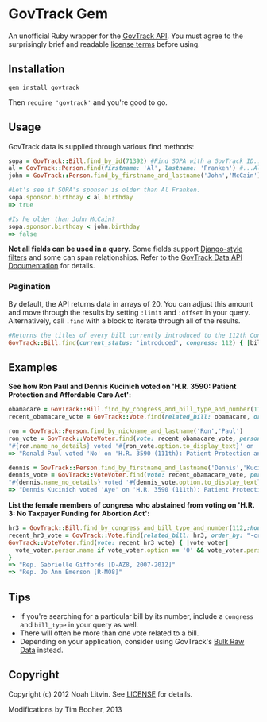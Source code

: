 # GovTrack Gem
An unofficial Ruby wrapper for the [GovTrack API](http://www.govtrack.us/developers/api). You must agree to the surprisingly brief and readable [license terms](http://www.govtrack.us/developers/license) before using.

## Installation

    gem install govtrack

Then ```require 'govtrack'``` and you're good to go.

## Usage

GovTrack data is supplied through various find methods:

```ruby
sopa = GovTrack::Bill.find_by_id(71392) #Find SOPA with a GovTrack ID...
al = GovTrack::Person.find(firstname: 'Al', lastname: 'Franken') #...Al Franken with a hash of parameters...
john = GovTrack::Person.find_by_firstname_and_lastname('John','McCain') #...or John McCain with an ActiveRecord-style dynamic finder!

#Let's see if SOPA's sponsor is older than Al Franken.
sopa.sponsor.birthday < al.birthday
=> true

#Is he older than John McCain?
sopa.sponsor.birthday < john.birthday
=> false
```

**Not all fields can be used in a query.** Some fields support [Django-style filters](https://docs.djangoproject.com/en/dev/ref/models/querysets/#field-lookups) and some can span relationships. Refer to the [GovTrack Data API Documentation](http://www.govtrack.us/developers/api) for details. 

### Pagination
By default, the API returns data in arrays of 20. You can adjust this amount and move through the results by setting ```:limit``` and ```:offset``` in your query. Alternatively, call ```.find``` with a block to iterate through all of the results.

```ruby
#Returns the titles of every bill currently introduced to the 112th Congress.
GovTrack::Bill.find(current_status: 'introduced', congress: 112) { |bill| bill.title }
```

## Examples

**See how Ron Paul and Dennis Kucinich voted on 'H.R. 3590: Patient Protection and Affordable Care Act':**

```ruby
obamacare = GovTrack::Bill.find_by_congress_and_bill_type_and_number(111,:house_bill,3590)
recent_obamacare_vote = GovTrack::Vote.find(related_bill: obamacare, order_by: "-created").first

ron = GovTrack::Person.find_by_nickname_and_lastname('Ron','Paul')
ron_vote = GovTrack::VoteVoter.find(vote: recent_obamacare_vote, person: ron)
"#{ron.name_no_details} voted '#{ron_vote.option.to_display_text}' on '#{obamacare.title}'."
=> "Ronald Paul voted 'No' on 'H.R. 3590 (111th): Patient Protection and Afforble Care Act'."

dennis = GovTrack::Person.find_by_firstname_and_lastname('Dennis','Kucinich')
dennis_vote = GovTrack::VoteVoter.find(vote: recent_obamacare_vote, person: dennis)
"#{dennis.name_no_details} voted '#{dennis_vote.option.to_display_text}' on '#{obamacare.title}'."
=> "Dennis Kucinich voted 'Aye' on 'H.R. 3590 (111th): Patient Protection and Affordble Care Act'."
```

**List the female members of congress who abstained from voting on 'H.R. 3: No Taxpayer Funding for Abortion Act':**

```ruby
hr3 = GovTrack::Bill.find_by_congress_and_bill_type_and_number(112,:house_bill,3)
recent_hr3_vote = GovTrack::Vote.find(related_bill: hr3, order_by: "-created").first
GovTrack::VoteVoter.find(vote: recent_hr3_vote) { |vote_voter|
  vote_voter.person.name if vote_voter.option == '0' && vote_voter.person.gender == 'female'
}
=> "Rep. Gabrielle Giffords [D-AZ8, 2007-2012]"
=> "Rep. Jo Ann Emerson [R-MO8]"
```

## Tips

* If you're searching for a particular bill by its number, include a ```congress``` and ```bill_type``` in your query as well.
* There will often be more than one vote related to a bill.
* Depending on your application, consider using GovTrack's [Bulk Raw Data](http://www.govtrack.us/developers/data) instead.

## Copyright

Copyright (c) 2012 Noah Litvin. See [LICENSE](https://github.com/noahlitvin/govtrack/blob/master/LICENSE.md) for details.

Modifications by Tim Booher, 2013